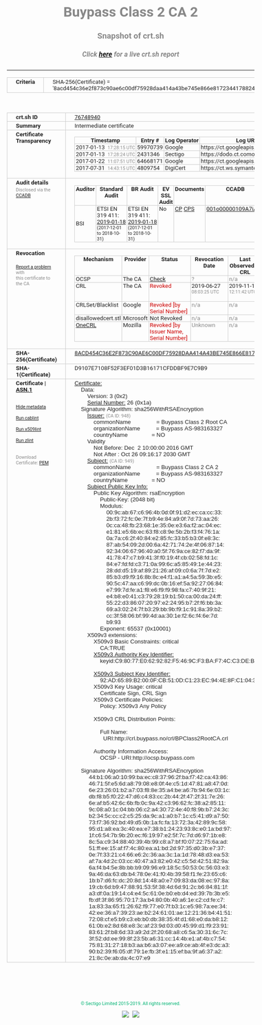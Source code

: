 # Buypass Class 2 CA 2
### Snapshot of crt.sh
##### Click [here](https://crt.sh/?q=8ACD454C36E2F873C90AE6C00DF75928DAA414A43BE745E866E8172344178824) for a live crt.sh report

---
<!DOCTYPE HTML PUBLIC "-//W3C//DTD HTML 4.0 Transitional//EN">
<HTML>
<HEAD>
  <META http-equiv="Content-Type" content="text/html; charset=UTF-8">
  <TITLE>crt.sh | 8acd454c36e2f873c90ae6c00df75928daa414a43be745e866e8172344178824</TITLE>
  <META name="description" content="Free CT Log Certificate Search Tool from Sectigo (formerly Comodo CA)">
  <META name="keywords" content="crt.sh, CT, Certificate Transparency, Certificate Search, SSL Certificate, Sectigo, Comodo CA">
  <LINK href="//fonts.googleapis.com/css?family=Roboto+Mono|Roboto:400,400i,700,700i" rel="stylesheet">
  <STYLE type="text/css">
    a {
      white-space: nowrap;
    }
    body {
      color: #888888;
      font: 12pt Roboto, sans-serif;
      padding-top: 10px;
      text-align: center
    }
    form {
      margin: 0px
    }
    span {
      border-radius: 10px
    }
    span.heading {
      color: #888888;
      font: 12pt Roboto, sans-serif
    }
    span.title {
      background-color: #00B373;
      color: #FFFFFF;
      font: bold 18pt Roboto, sans-serif;
      padding: 0px 5px
    }
    span.text {
      color: #888888;
      font: 10pt Roboto, sans-serif
    }
    span.whiteongrey {
      background-color: #D9D9D6;
      color: #FFFFFF;
      font: bold 18pt Roboto, sans-serif;
      padding: 0px 5px
    }
    table {
      border-collapse: collapse;
      color: #222222;
      font: 10pt Roboto, sans-serif;
      margin-left: auto;
      margin-right: auto
    }
    table.options {
      border: none;
      margin-left: 10px
    }
    td, th {
      border: 1px solid #CCCCCC;
      padding: 0px 2px;
      text-align: left;
      vertical-align: top
    }
    td.outer, th.outer {
      border: 1px solid #CCCCCC;
      padding: 2px 20px;
      text-align: left
    }
    th.heading {
      color: #888888;
      font: bold italic 12pt Roboto, sans-serif;
      padding: 20px 0px 0px;
      text-align: center
    }
    th.options, td.options {
      border: none;
      vertical-align: middle
    }
    td.text {
      font: 10pt "Roboto Mono", sans-serif;
      padding: 2px 20px
    }
    td.heading {
      border: none;
      color: #888888;
      font: 12pt Roboto, sans-serif;
      padding-top: 20px;
      text-align: center
    }
    table.lint td, th {
      text-align: center
    }
    .button {
      background-color: #00B373;
      border-radius: 10px;
      color: #FFFFFF;
      font: bold 13pt Roboto, sans-serif
    }
    .copyright {
      font: 8pt Roboto, sans-serif;
      color: #00B373
    }
    .input {
      border: 1px solid #888888;
      font-weight: bold;
      text-align: center
    }
    .small {
      font: 8pt Roboto, sans-serif;
      color: #888888
    }
    .error {
      background-color: #FFDFDF;
      color: #CC0000;
      font-weight: bold
    }
    .fatal {
      background-color: #0000AA;
      color: #FFFFFF;
      font-weight: bold
    }
    .notice {
      background-color: #FFFFDF;
      color: #606000
    }
    .warning {
      background-color: #FFEFDF;
      color: #DF6000
    }
  </STYLE>
</HEAD>
<BODY>

<TABLE>
  <TR>
    <TH class="outer">Criteria</TH>
    <TD class="outer">SHA-256(Certificate) = '8acd454c36e2f873c90ae6c00df75928daa414a43be745e866e8172344178824'</TD>
  </TR>
</TABLE>
<BR>
<TABLE>
  <TR>
    <TH class="outer">crt.sh ID</TH>
    <TD class="outer"><A href="?id=76748940">76748940</A></TD>
  </TR>
  <TR>
    <TH class="outer">Summary</TH>
    <TD class="outer">Intermediate certificate</TD>
  </TR>
  <TR>
    <TH class="outer">Certificate<BR>Transparency</TH>
    <TD class="outer">
<TABLE class="options" style="margin-left:0px">
  <TR>
    <TH>Timestamp</TH>
    <TH>Entry #</TH>
    <TH>Log Operator</TH>
    <TH>Log URL</TH>
  </TR>
  <TR>
    <TD>2017-01-13&nbsp; <FONT class="small">17:28:15 UTC</FONT></TD>
    <TD>59970739</TD>
    <TD>Google</TD>
    <TD>https://ct.googleapis.com/rocketeer</TD>
  </TR>
  <TR>
    <TD>2017-01-13&nbsp; <FONT class="small">17:28:24 UTC</FONT></TD>
    <TD>2431346</TD>
    <TD>Sectigo</TD>
    <TD>https://dodo.ct.comodo.com</TD>
  </TR>
  <TR>
    <TD>2017-01-22&nbsp; <FONT class="small">11:07:51 UTC</FONT></TD>
    <TD>64668171</TD>
    <TD>Google</TD>
    <TD>https://ct.googleapis.com/pilot</TD>
  </TR>
  <TR>
    <TD>2017-07-31&nbsp; <FONT class="small">14:43:15 UTC</FONT></TD>
    <TD>4809754</TD>
    <TD>DigiCert</TD>
    <TD>https://ct.ws.symantec.com</TD>
  </TR>
</TABLE>
    </TD>
  </TR>
  <TR>
    <TH class="outer">Audit details<BR>
      <DIV class="small" style="padding-top:3px">Disclosed via the
        <A href="//ccadb-public.secure.force.com/mozilla/PublicAllIntermediateCerts" target="_blank">CCADB</A></DIV>
    </TH>
    <TD class="outer">
<TABLE class="options" style="margin-left:0px">
  <TR>
    <TH>Auditor</TH>
    <TH>Standard Audit</TH>
    <TH>BR Audit</TH>
    <TH>EV SSL Audit</TH>
    <TH>Documents</TH>
    <TH>CCADB</TH>
    <TH>Root Owner / Certificate</TH>
  </TR>
  <TR>
    <TD style="vertical-align:middle">BSI</TD>
    <TD>ETSI EN 319 411:
      <A href="https://www.buypass.com/the-company/certification/_/attachment/download/2db33e7e-5528-4cd4-83fa-50e3873f039e:b106edfa18530c142d3d0e2a899098244472bba6/ETS%20018.pdf" target="_blank">2019-01-18</A>
      <BR><FONT style="font-size:8pt">(2017-12-01 to 2018-10-31)</FONT></TD>
    <TD>ETSI EN 319 411:
      <A href="https://www.buypass.com/the-company/certification/_/attachment/download/2db33e7e-5528-4cd4-83fa-50e3873f039e:b106edfa18530c142d3d0e2a899098244472bba6/ETS%20018.pdf" target="_blank">2019-01-18</A>
      <BR><FONT style="font-size:8pt">(2017-12-01 to 2018-10-31)</FONT></TD>
    <TD>No    <TD>
      <A href="https://www.buypass.com/support/download-center#ca-documentation" target="blank">CP</A>
      <A href="https://www.buypass.com/support/download-center#ca-documentation" target="blank">CPS</A>
    </TD>
    <TD><A href="//ccadb.force.com/001o00000109A7iAAE" target="_blank">001o00000109A7iAAE</A></TD>
    <TD><A href="/?id=767142">Buypass</A></TD>
  </TR>
</TABLE>
    </TD>
  </TR>
  <TR>
    <TH class="outer">Revocation<BR><BR>
      <DIV class="small" style="padding-top:3px"><A href="?id=76748940&opt=problemreporting">Report a problem</A> with<BR>this certificate to the CA</DIV></TH>
    <TD class="outer">
      <TABLE class="options" style="margin-left:0px">
        <TR>
          <TH>Mechanism</TH>
          <TH>Provider</TH>
          <TH>Status</TH>
          <TH>Revocation Date</TH>
          <TH>Last Observed in CRL</TH>
          <TH>Last Checked <SPAN style="color:#CC0000;vertical-align:middle;font-size:70%;font-weight:normal">(Error)</SPAN></TH>
        </TR>
        <TR>
          <TD>OCSP</TD>
          <TD>The CA</TD>
          <TD><A href="?id=76748940&opt=ocsp">Check</A></TD>
          <TD><SPAN style="color:#888888">?</SPAN></TD>
          <TD><SPAN style="color:#888888">n/a</SPAN></TD>
          <TD><SPAN style="color:#888888">?</SPAN></TD>
        </TR>
        <TR>
          <TD>CRL</TD>
          <TD>The CA</TD>
          <TD><SPAN style="color:#CC0000">Revoked</SPAN></TD><TD>2019-06-27&nbsp; <FONT class="small">08:03:25 UTC</FONT></TD><TD>2019-11-12&nbsp; <FONT class="small">12:11:42 UTC</FONT></TD><TD>2019-12-04&nbsp; <FONT class="small">17:16:46 UTC</FONT></TD>
        </TR>
        <TR>
          <TD>CRLSet/Blacklist</TD>
          <TD>Google</TD>
          <TD><SPAN style="color:#CC0000">Revoked [by Serial Number]</SPAN></TD>
          <TD><SPAN style="color:#888888">n/a</SPAN></TD>
          <TD><SPAN style="color:#888888">n/a</SPAN></TD>
          <TD><SPAN style="color:#888888">n/a</SPAN></TD>
        </TR>
        <TR>
          <TD>disallowedcert.stl</TD>
          <TD>Microsoft</TD>
          <TD>Not Revoked</TD>
          <TD><SPAN style="color:#888888">n/a</SPAN></TD>
          <TD><SPAN style="color:#888888">n/a</SPAN></TD>
          <TD><SPAN style="color:#888888">n/a</SPAN></TD>
        </TR>
        <TR>
          <TD><A href="/mozilla-onecrl" target="_blank">OneCRL</A></TD>
          <TD>Mozilla</TD>
          <TD><SPAN style="color:#CC0000">Revoked [by Issuer Name, Serial Number]</SPAN></TD><TD><SPAN style="color:#888888">Unknown</SPAN></TD>
          <TD><SPAN style="color:#888888">n/a</SPAN></TD>
          <TD><SPAN style="color:#888888">n/a</SPAN></TD>
        </TR>
      </TABLE>
    </TD>
  </TR>
  <TR>
    <TH class="outer">SHA-256(Certificate)</TH>
    <TD class="outer"><A href="//censys.io/certificates/8acd454c36e2f873c90ae6c00df75928daa414a43be745e866e8172344178824">8ACD454C36E2F873C90AE6C00DF75928DAA414A43BE745E866E8172344178824</A></TD>
  </TR>
  <TR>
    <TH class="outer">SHA-1(Certificate)</TH>
    <TD class="outer">D9107E7108F52F3EF01D3B16171CFDDBF9E7C9B9</TD>
  </TR>
  <TR>
    <TH class="outer">Certificate | <A href="?asn1=76748940">ASN.1</A>
      <SPAN class="small"><BR>
      <BR><BR><A href="?id=76748940&opt=nometadata">Hide metadata</A>
      <BR><BR><A href="?id=76748940&opt=cablint">Run cablint</A>
      <BR><BR><A href="?id=76748940&opt=x509lint">Run x509lint</A>
      <BR><BR><A href="?id=76748940&opt=zlint">Run zlint</A>
      <BR><BR><BR>Download Certificate: <A href="?d=76748940">PEM</A>
      </SPAN>
    </TH>
    <TD class="text"><A href="?d=76748940">Certificate:</A><BR>&nbsp;&nbsp;&nbsp;&nbsp;Data:<BR>&nbsp;&nbsp;&nbsp;&nbsp;&nbsp;&nbsp;&nbsp;&nbsp;Version:&nbsp;3&nbsp;(0x2)<BR>&nbsp;&nbsp;&nbsp;&nbsp;&nbsp;&nbsp;&nbsp;&nbsp;<A href="?serial=1a">Serial&nbsp;Number:</A>&nbsp;26&nbsp;(0x1a)<BR>&nbsp;&nbsp;&nbsp;&nbsp;Signature&nbsp;Algorithm:&nbsp;sha256WithRSAEncryption<BR>&nbsp;&nbsp;&nbsp;&nbsp;&nbsp;&nbsp;&nbsp;&nbsp;<A href="?caid=948">Issuer:</A> <SPAN class="small">(CA ID: 948)</SPAN><BR>&nbsp;&nbsp;&nbsp;&nbsp;&nbsp;&nbsp;&nbsp;&nbsp;&nbsp;&nbsp;&nbsp;&nbsp;commonName&nbsp;&nbsp;&nbsp;&nbsp;&nbsp;&nbsp;&nbsp;&nbsp;&nbsp;&nbsp;&nbsp;&nbsp;&nbsp;&nbsp;&nbsp;&nbsp;=&nbsp;Buypass&nbsp;Class&nbsp;2&nbsp;Root&nbsp;CA<BR>&nbsp;&nbsp;&nbsp;&nbsp;&nbsp;&nbsp;&nbsp;&nbsp;&nbsp;&nbsp;&nbsp;&nbsp;organizationName&nbsp;&nbsp;&nbsp;&nbsp;&nbsp;&nbsp;&nbsp;&nbsp;&nbsp;&nbsp;=&nbsp;Buypass&nbsp;AS-983163327<BR>&nbsp;&nbsp;&nbsp;&nbsp;&nbsp;&nbsp;&nbsp;&nbsp;&nbsp;&nbsp;&nbsp;&nbsp;countryName&nbsp;&nbsp;&nbsp;&nbsp;&nbsp;&nbsp;&nbsp;&nbsp;&nbsp;&nbsp;&nbsp;&nbsp;&nbsp;&nbsp;&nbsp;=&nbsp;NO<BR>&nbsp;&nbsp;&nbsp;&nbsp;&nbsp;&nbsp;&nbsp;&nbsp;Validity<BR>&nbsp;&nbsp;&nbsp;&nbsp;&nbsp;&nbsp;&nbsp;&nbsp;&nbsp;&nbsp;&nbsp;&nbsp;Not&nbsp;Before:&nbsp;Dec&nbsp;&nbsp;2&nbsp;10:00:00&nbsp;2016&nbsp;GMT<BR>&nbsp;&nbsp;&nbsp;&nbsp;&nbsp;&nbsp;&nbsp;&nbsp;&nbsp;&nbsp;&nbsp;&nbsp;Not&nbsp;After&nbsp;:&nbsp;Oct&nbsp;26&nbsp;09:16:17&nbsp;2030&nbsp;GMT<BR>&nbsp;&nbsp;&nbsp;&nbsp;&nbsp;&nbsp;&nbsp;&nbsp;<A href="?caid=949">Subject:</A> <SPAN class="small">(CA ID: 949)</SPAN><BR>&nbsp;&nbsp;&nbsp;&nbsp;&nbsp;&nbsp;&nbsp;&nbsp;&nbsp;&nbsp;&nbsp;&nbsp;commonName&nbsp;&nbsp;&nbsp;&nbsp;&nbsp;&nbsp;&nbsp;&nbsp;&nbsp;&nbsp;&nbsp;&nbsp;&nbsp;&nbsp;&nbsp;&nbsp;=&nbsp;Buypass&nbsp;Class&nbsp;2&nbsp;CA&nbsp;2<BR>&nbsp;&nbsp;&nbsp;&nbsp;&nbsp;&nbsp;&nbsp;&nbsp;&nbsp;&nbsp;&nbsp;&nbsp;organizationName&nbsp;&nbsp;&nbsp;&nbsp;&nbsp;&nbsp;&nbsp;&nbsp;&nbsp;&nbsp;=&nbsp;Buypass&nbsp;AS-983163327<BR>&nbsp;&nbsp;&nbsp;&nbsp;&nbsp;&nbsp;&nbsp;&nbsp;&nbsp;&nbsp;&nbsp;&nbsp;countryName&nbsp;&nbsp;&nbsp;&nbsp;&nbsp;&nbsp;&nbsp;&nbsp;&nbsp;&nbsp;&nbsp;&nbsp;&nbsp;&nbsp;&nbsp;=&nbsp;NO<BR>&nbsp;&nbsp;&nbsp;&nbsp;&nbsp;&nbsp;&nbsp;&nbsp;<A href="?spkisha256=eb53170f6634781689b570ed48fd705b92c875a20f8ed566618ad508cf060c38">Subject&nbsp;Public&nbsp;Key&nbsp;Info:</A><BR>&nbsp;&nbsp;&nbsp;&nbsp;&nbsp;&nbsp;&nbsp;&nbsp;&nbsp;&nbsp;&nbsp;&nbsp;Public&nbsp;Key&nbsp;Algorithm:&nbsp;rsaEncryption<BR>&nbsp;&nbsp;&nbsp;&nbsp;&nbsp;&nbsp;&nbsp;&nbsp;&nbsp;&nbsp;&nbsp;&nbsp;&nbsp;&nbsp;&nbsp;&nbsp;Public-Key:&nbsp;(2048&nbsp;bit)<BR>&nbsp;&nbsp;&nbsp;&nbsp;&nbsp;&nbsp;&nbsp;&nbsp;&nbsp;&nbsp;&nbsp;&nbsp;&nbsp;&nbsp;&nbsp;&nbsp;Modulus:<BR>&nbsp;&nbsp;&nbsp;&nbsp;&nbsp;&nbsp;&nbsp;&nbsp;&nbsp;&nbsp;&nbsp;&nbsp;&nbsp;&nbsp;&nbsp;&nbsp;&nbsp;&nbsp;&nbsp;&nbsp;00:9c:ab:67:c6:96:4b:0d:0f:91:d2:ec:ca:cc:33:<BR>&nbsp;&nbsp;&nbsp;&nbsp;&nbsp;&nbsp;&nbsp;&nbsp;&nbsp;&nbsp;&nbsp;&nbsp;&nbsp;&nbsp;&nbsp;&nbsp;&nbsp;&nbsp;&nbsp;&nbsp;2b:f3:72:fc:0e:7f:b9:4e:84:a9:0f:7d:73:aa:26:<BR>&nbsp;&nbsp;&nbsp;&nbsp;&nbsp;&nbsp;&nbsp;&nbsp;&nbsp;&nbsp;&nbsp;&nbsp;&nbsp;&nbsp;&nbsp;&nbsp;&nbsp;&nbsp;&nbsp;&nbsp;0c:ca:48:fb:23:68:1e:35:0e:e3:6a:f2:ac:04:ec:<BR>&nbsp;&nbsp;&nbsp;&nbsp;&nbsp;&nbsp;&nbsp;&nbsp;&nbsp;&nbsp;&nbsp;&nbsp;&nbsp;&nbsp;&nbsp;&nbsp;&nbsp;&nbsp;&nbsp;&nbsp;e1:81:e5:6b:ec:63:f8:c8:9e:5b:2b:f3:f4:76:1a:<BR>&nbsp;&nbsp;&nbsp;&nbsp;&nbsp;&nbsp;&nbsp;&nbsp;&nbsp;&nbsp;&nbsp;&nbsp;&nbsp;&nbsp;&nbsp;&nbsp;&nbsp;&nbsp;&nbsp;&nbsp;0a:7a:c6:2f:40:84:e2:85:fc:33:b5:b3:0f:e8:3c:<BR>&nbsp;&nbsp;&nbsp;&nbsp;&nbsp;&nbsp;&nbsp;&nbsp;&nbsp;&nbsp;&nbsp;&nbsp;&nbsp;&nbsp;&nbsp;&nbsp;&nbsp;&nbsp;&nbsp;&nbsp;87:ab:54:09:2d:00:6a:42:71:74:2e:4f:06:87:14:<BR>&nbsp;&nbsp;&nbsp;&nbsp;&nbsp;&nbsp;&nbsp;&nbsp;&nbsp;&nbsp;&nbsp;&nbsp;&nbsp;&nbsp;&nbsp;&nbsp;&nbsp;&nbsp;&nbsp;&nbsp;92:34:06:67:96:40:a0:5f:76:9a:ce:82:f7:da:9f:<BR>&nbsp;&nbsp;&nbsp;&nbsp;&nbsp;&nbsp;&nbsp;&nbsp;&nbsp;&nbsp;&nbsp;&nbsp;&nbsp;&nbsp;&nbsp;&nbsp;&nbsp;&nbsp;&nbsp;&nbsp;41:78:47:c7:b9:41:3f:f0:19:4f:cb:02:58:fd:1c:<BR>&nbsp;&nbsp;&nbsp;&nbsp;&nbsp;&nbsp;&nbsp;&nbsp;&nbsp;&nbsp;&nbsp;&nbsp;&nbsp;&nbsp;&nbsp;&nbsp;&nbsp;&nbsp;&nbsp;&nbsp;84:e7:fd:fd:c3:71:0a:99:6c:a5:85:49:1e:44:23:<BR>&nbsp;&nbsp;&nbsp;&nbsp;&nbsp;&nbsp;&nbsp;&nbsp;&nbsp;&nbsp;&nbsp;&nbsp;&nbsp;&nbsp;&nbsp;&nbsp;&nbsp;&nbsp;&nbsp;&nbsp;28:dd:d5:19:af:89:21:26:af:09:c0:6a:7f:7d:e2:<BR>&nbsp;&nbsp;&nbsp;&nbsp;&nbsp;&nbsp;&nbsp;&nbsp;&nbsp;&nbsp;&nbsp;&nbsp;&nbsp;&nbsp;&nbsp;&nbsp;&nbsp;&nbsp;&nbsp;&nbsp;85:b3:d9:f9:16:8b:8c:e4:f1:a1:a4:5a:59:3b:e5:<BR>&nbsp;&nbsp;&nbsp;&nbsp;&nbsp;&nbsp;&nbsp;&nbsp;&nbsp;&nbsp;&nbsp;&nbsp;&nbsp;&nbsp;&nbsp;&nbsp;&nbsp;&nbsp;&nbsp;&nbsp;90:5c:47:aa:c6:99:dc:0b:16:ef:5a:92:27:06:84:<BR>&nbsp;&nbsp;&nbsp;&nbsp;&nbsp;&nbsp;&nbsp;&nbsp;&nbsp;&nbsp;&nbsp;&nbsp;&nbsp;&nbsp;&nbsp;&nbsp;&nbsp;&nbsp;&nbsp;&nbsp;e7:99:7d:fe:a1:f8:e6:f9:f9:98:fa:c7:40:9f:21:<BR>&nbsp;&nbsp;&nbsp;&nbsp;&nbsp;&nbsp;&nbsp;&nbsp;&nbsp;&nbsp;&nbsp;&nbsp;&nbsp;&nbsp;&nbsp;&nbsp;&nbsp;&nbsp;&nbsp;&nbsp;e4:b8:e0:41:c3:79:28:19:b1:50:ca:00:da:24:ff:<BR>&nbsp;&nbsp;&nbsp;&nbsp;&nbsp;&nbsp;&nbsp;&nbsp;&nbsp;&nbsp;&nbsp;&nbsp;&nbsp;&nbsp;&nbsp;&nbsp;&nbsp;&nbsp;&nbsp;&nbsp;55:22:d3:86:07:20:97:e2:24:95:b7:2f:f6:bb:3a:<BR>&nbsp;&nbsp;&nbsp;&nbsp;&nbsp;&nbsp;&nbsp;&nbsp;&nbsp;&nbsp;&nbsp;&nbsp;&nbsp;&nbsp;&nbsp;&nbsp;&nbsp;&nbsp;&nbsp;&nbsp;69:a3:02:24:7f:b3:29:bb:9b:f9:1c:91:8a:39:b2:<BR>&nbsp;&nbsp;&nbsp;&nbsp;&nbsp;&nbsp;&nbsp;&nbsp;&nbsp;&nbsp;&nbsp;&nbsp;&nbsp;&nbsp;&nbsp;&nbsp;&nbsp;&nbsp;&nbsp;&nbsp;cc:3f:58:06:bf:99:4d:aa:30:1e:f2:6c:f4:6e:7d:<BR>&nbsp;&nbsp;&nbsp;&nbsp;&nbsp;&nbsp;&nbsp;&nbsp;&nbsp;&nbsp;&nbsp;&nbsp;&nbsp;&nbsp;&nbsp;&nbsp;&nbsp;&nbsp;&nbsp;&nbsp;b9:93<BR>&nbsp;&nbsp;&nbsp;&nbsp;&nbsp;&nbsp;&nbsp;&nbsp;&nbsp;&nbsp;&nbsp;&nbsp;&nbsp;&nbsp;&nbsp;&nbsp;Exponent:&nbsp;65537&nbsp;(0x10001)<BR>&nbsp;&nbsp;&nbsp;&nbsp;&nbsp;&nbsp;&nbsp;&nbsp;X509v3&nbsp;extensions:<BR>&nbsp;&nbsp;&nbsp;&nbsp;&nbsp;&nbsp;&nbsp;&nbsp;&nbsp;&nbsp;&nbsp;&nbsp;X509v3&nbsp;Basic&nbsp;Constraints:&nbsp;critical<BR>&nbsp;&nbsp;&nbsp;&nbsp;&nbsp;&nbsp;&nbsp;&nbsp;&nbsp;&nbsp;&nbsp;&nbsp;&nbsp;&nbsp;&nbsp;&nbsp;CA:TRUE<BR>&nbsp;&nbsp;&nbsp;&nbsp;&nbsp;&nbsp;&nbsp;&nbsp;&nbsp;&nbsp;&nbsp;&nbsp;<A href="?ski=c98077e0629282f5469cf3baf74cc3deb8a3ad39">X509v3&nbsp;Authority&nbsp;Key&nbsp;Identifier:</A><BR>&nbsp;&nbsp;&nbsp;&nbsp;&nbsp;&nbsp;&nbsp;&nbsp;&nbsp;&nbsp;&nbsp;&nbsp;&nbsp;&nbsp;&nbsp;&nbsp;keyid:C9:80:77:E0:62:92:82:F5:46:9C:F3:BA:F7:4C:C3:DE:B8:A3:AD:39<BR><BR>&nbsp;&nbsp;&nbsp;&nbsp;&nbsp;&nbsp;&nbsp;&nbsp;&nbsp;&nbsp;&nbsp;&nbsp;<A href="?ski=92ad6589b2000fcb510dc123ec944e8fc1043f77">X509v3&nbsp;Subject&nbsp;Key&nbsp;Identifier:</A><BR>&nbsp;&nbsp;&nbsp;&nbsp;&nbsp;&nbsp;&nbsp;&nbsp;&nbsp;&nbsp;&nbsp;&nbsp;&nbsp;&nbsp;&nbsp;&nbsp;92:AD:65:89:B2:00:0F:CB:51:0D:C1:23:EC:94:4E:8F:C1:04:3F:77<BR>&nbsp;&nbsp;&nbsp;&nbsp;&nbsp;&nbsp;&nbsp;&nbsp;&nbsp;&nbsp;&nbsp;&nbsp;X509v3&nbsp;Key&nbsp;Usage:&nbsp;critical<BR>&nbsp;&nbsp;&nbsp;&nbsp;&nbsp;&nbsp;&nbsp;&nbsp;&nbsp;&nbsp;&nbsp;&nbsp;&nbsp;&nbsp;&nbsp;&nbsp;Certificate&nbsp;Sign,&nbsp;CRL&nbsp;Sign<BR>&nbsp;&nbsp;&nbsp;&nbsp;&nbsp;&nbsp;&nbsp;&nbsp;&nbsp;&nbsp;&nbsp;&nbsp;X509v3&nbsp;Certificate&nbsp;Policies:&nbsp;<BR>&nbsp;&nbsp;&nbsp;&nbsp;&nbsp;&nbsp;&nbsp;&nbsp;&nbsp;&nbsp;&nbsp;&nbsp;&nbsp;&nbsp;&nbsp;&nbsp;Policy:&nbsp;X509v3&nbsp;Any&nbsp;Policy<BR><BR>&nbsp;&nbsp;&nbsp;&nbsp;&nbsp;&nbsp;&nbsp;&nbsp;&nbsp;&nbsp;&nbsp;&nbsp;X509v3&nbsp;CRL&nbsp;Distribution&nbsp;Points:&nbsp;<BR><BR>&nbsp;&nbsp;&nbsp;&nbsp;&nbsp;&nbsp;&nbsp;&nbsp;&nbsp;&nbsp;&nbsp;&nbsp;&nbsp;&nbsp;&nbsp;&nbsp;Full&nbsp;Name:<BR>&nbsp;&nbsp;&nbsp;&nbsp;&nbsp;&nbsp;&nbsp;&nbsp;&nbsp;&nbsp;&nbsp;&nbsp;&nbsp;&nbsp;&nbsp;&nbsp;&nbsp;&nbsp;URI:http://crl.buypass.no/crl/BPClass2RootCA.crl<BR><BR>&nbsp;&nbsp;&nbsp;&nbsp;&nbsp;&nbsp;&nbsp;&nbsp;&nbsp;&nbsp;&nbsp;&nbsp;Authority&nbsp;Information&nbsp;Access:&nbsp;<BR>&nbsp;&nbsp;&nbsp;&nbsp;&nbsp;&nbsp;&nbsp;&nbsp;&nbsp;&nbsp;&nbsp;&nbsp;&nbsp;&nbsp;&nbsp;&nbsp;OCSP&nbsp;-&nbsp;URI:http://ocsp.buypass.com<BR><BR>&nbsp;&nbsp;&nbsp;&nbsp;Signature&nbsp;Algorithm:&nbsp;sha256WithRSAEncryption<BR>&nbsp;&nbsp;&nbsp;&nbsp;&nbsp;&nbsp;&nbsp;&nbsp;&nbsp;44:b1:06:a0:10:99:ba:ec:c8:37:96:2f:ba:f7:42:ca:43:86:<BR>&nbsp;&nbsp;&nbsp;&nbsp;&nbsp;&nbsp;&nbsp;&nbsp;&nbsp;46:71:5f:e5:6d:a8:79:08:e8:0f:4e:c5:1d:47:81:a8:47:0d:<BR>&nbsp;&nbsp;&nbsp;&nbsp;&nbsp;&nbsp;&nbsp;&nbsp;&nbsp;6e:23:26:01:b2:a7:03:f8:8e:35:a4:be:a6:7b:94:6e:03:1c:<BR>&nbsp;&nbsp;&nbsp;&nbsp;&nbsp;&nbsp;&nbsp;&nbsp;&nbsp;db:f8:b5:f0:22:47:d6:c4:83:cc:2b:44:2f:47:2f:31:7e:26:<BR>&nbsp;&nbsp;&nbsp;&nbsp;&nbsp;&nbsp;&nbsp;&nbsp;&nbsp;6e:af:b5:42:6c:6b:fb:0c:9a:42:c3:96:62:fc:38:a2:85:11:<BR>&nbsp;&nbsp;&nbsp;&nbsp;&nbsp;&nbsp;&nbsp;&nbsp;&nbsp;9c:08:a0:1c:04:bb:06:c2:a4:30:72:4e:40:f8:9b:b7:24:3c:<BR>&nbsp;&nbsp;&nbsp;&nbsp;&nbsp;&nbsp;&nbsp;&nbsp;&nbsp;b2:34:5c:cc:c2:c5:25:da:9c:a1:a0:b7:1c:c5:41:d9:a7:50:<BR>&nbsp;&nbsp;&nbsp;&nbsp;&nbsp;&nbsp;&nbsp;&nbsp;&nbsp;73:f7:36:92:bd:49:d5:0b:1a:fc:fa:13:72:3a:42:89:9c:58:<BR>&nbsp;&nbsp;&nbsp;&nbsp;&nbsp;&nbsp;&nbsp;&nbsp;&nbsp;95:d1:a8:ea:3c:40:ea:e7:38:b1:24:23:93:8c:e0:1a:bd:97:<BR>&nbsp;&nbsp;&nbsp;&nbsp;&nbsp;&nbsp;&nbsp;&nbsp;&nbsp;1f:c6:54:7b:9b:20:ec:f6:19:97:e2:5f:7c:7d:d6:97:1b:e8:<BR>&nbsp;&nbsp;&nbsp;&nbsp;&nbsp;&nbsp;&nbsp;&nbsp;&nbsp;8c:5a:c9:34:88:40:39:4b:99:c8:a7:bf:f0:07:22:75:6a:ad:<BR>&nbsp;&nbsp;&nbsp;&nbsp;&nbsp;&nbsp;&nbsp;&nbsp;&nbsp;51:ff:ee:15:af:f7:4c:80:ea:a1:bd:2d:97:35:d0:3b:e7:37:<BR>&nbsp;&nbsp;&nbsp;&nbsp;&nbsp;&nbsp;&nbsp;&nbsp;&nbsp;0e:7f:33:21:c4:66:e6:2c:36:aa:3c:1a:1d:78:48:d3:ea:53:<BR>&nbsp;&nbsp;&nbsp;&nbsp;&nbsp;&nbsp;&nbsp;&nbsp;&nbsp;af:7a:4d:2c:03:cc:40:47:a3:82:e0:42:c5:5d:42:51:82:9a:<BR>&nbsp;&nbsp;&nbsp;&nbsp;&nbsp;&nbsp;&nbsp;&nbsp;&nbsp;6a:f4:b4:5e:8b:bb:b9:09:96:e9:18:5c:50:53:0c:56:03:e3:<BR>&nbsp;&nbsp;&nbsp;&nbsp;&nbsp;&nbsp;&nbsp;&nbsp;&nbsp;9a:46:da:63:db:b4:78:0e:41:f0:4b:39:58:f1:fe:23:65:c6:<BR>&nbsp;&nbsp;&nbsp;&nbsp;&nbsp;&nbsp;&nbsp;&nbsp;&nbsp;1b:b7:d6:fc:dc:20:8d:14:48:a0:e7:09:83:da:08:ec:97:8a:<BR>&nbsp;&nbsp;&nbsp;&nbsp;&nbsp;&nbsp;&nbsp;&nbsp;&nbsp;19:cb:6d:b9:47:88:91:53:5f:38:4d:6d:91:2c:b6:84:81:1f:<BR>&nbsp;&nbsp;&nbsp;&nbsp;&nbsp;&nbsp;&nbsp;&nbsp;&nbsp;a3:df:0a:19:14:c4:e4:5c:61:0e:b0:eb:d4:ed:39:7b:3b:e5:<BR>&nbsp;&nbsp;&nbsp;&nbsp;&nbsp;&nbsp;&nbsp;&nbsp;&nbsp;fb:df:3f:86:95:70:17:3a:b4:80:0b:40:a6:1e:c2:cd:fe:c7:<BR>&nbsp;&nbsp;&nbsp;&nbsp;&nbsp;&nbsp;&nbsp;&nbsp;&nbsp;1a:83:3a:65:f1:26:62:f9:77:e0:7f:b3:1c:e5:98:7a:ee:34:<BR>&nbsp;&nbsp;&nbsp;&nbsp;&nbsp;&nbsp;&nbsp;&nbsp;&nbsp;42:ee:36:a7:39:23:ae:b2:24:61:01:ae:12:21:36:b4:41:51:<BR>&nbsp;&nbsp;&nbsp;&nbsp;&nbsp;&nbsp;&nbsp;&nbsp;&nbsp;72:08:cf:e5:b9:c3:eb:b0:db:38:35:4f:d1:68:e0:da:b8:12:<BR>&nbsp;&nbsp;&nbsp;&nbsp;&nbsp;&nbsp;&nbsp;&nbsp;&nbsp;61:0b:e2:8d:68:e8:3c:af:23:9d:03:d0:45:99:d1:f9:23:91:<BR>&nbsp;&nbsp;&nbsp;&nbsp;&nbsp;&nbsp;&nbsp;&nbsp;&nbsp;83:61:2f:b8:6d:33:a9:2d:2f:20:68:a8:c6:5a:30:31:6c:7c:<BR>&nbsp;&nbsp;&nbsp;&nbsp;&nbsp;&nbsp;&nbsp;&nbsp;&nbsp;3f:52:dd:ee:99:8f:23:5b:a6:31:cc:14:4b:e1:af:4b:c7:54:<BR>&nbsp;&nbsp;&nbsp;&nbsp;&nbsp;&nbsp;&nbsp;&nbsp;&nbsp;75:81:31:27:18:b3:aa:b6:a3:07:ee:a9:ce:ab:4f:e3:dc:a3:<BR>&nbsp;&nbsp;&nbsp;&nbsp;&nbsp;&nbsp;&nbsp;&nbsp;&nbsp;90:b2:39:f6:05:df:79:1e:fb:3f:e1:15:ef:ba:9f:a6:37:a2:<BR>&nbsp;&nbsp;&nbsp;&nbsp;&nbsp;&nbsp;&nbsp;&nbsp;&nbsp;21:8c:0e:ab:da:4c:07:e9<BR>    </TD>
  </TR>
</TABLE>

  <BR><BR><BR>

  <P class="copyright">&copy; Sectigo Limited 2015-2019. All rights reserved.</P>
  <DIV>
    <A href="https://sectigo.com/"><IMG src="/sectigo_s.png"></A>
    &nbsp;<A href="https://github.com/crtsh"><IMG src="/GitHub-Mark-32px.png"></A>
  </DIV>
</BODY>
</HTML>

